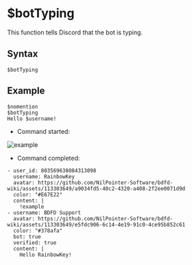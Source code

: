 # $botTyping
This function tells Discord that the bot is typing.

## Syntax
```
$botTyping
```

## Example
```
$nomention
$botTyping
Hello $username!
```

- Command started:

![example](https://user-images.githubusercontent.com/113303649/210356430-f642b91c-f742-457d-a5ce-b446f18b03ca.png)

- Command completed:

``` discord yaml
- user_id: 803569638084313098
  username: RainbowKey
  avatar: https://github.com/NilPointer-Software/bdfd-wiki/assets/113303649/a9034fd5-40c2-4320-a408-2f2ee0071d9d
  color: "#E67E22"
  content: |
    !example
- username: BDFD Support
  avatar: https://github.com/NilPointer-Software/bdfd-wiki/assets/113303649/e5fdc906-6c14-4e19-91c0-4ce95b852c61
  color: "#378afa"
  bot: true
  verified: true
  content: |
    Hello RainbowKey!
```
